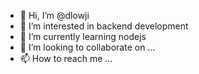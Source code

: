 - 👋 Hi, I’m @dlowji
- 👀 I’m interested in backend development
- 🌱 I’m currently learning nodejs
- 💞️ I’m looking to collaborate on ...
- 📫 How to reach me ...

<!---
dlowji/dlowji is a ✨ special ✨ repository because its `README.md` (this file) appears on your GitHub profile.
You can click the Preview link to take a look at your changes.
--->
